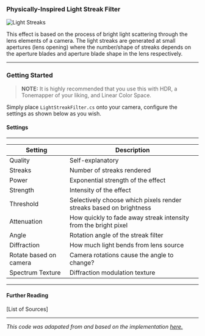 ### Physically-Inspired Light Streak Filter


![Light Streaks](https://i.imgur.com/Ww8H2lx.jpg)


This effect is based on the process of bright light scattering through the lens elements of a camera. The light streaks are generated at small apertures (lens opening) where the number/shape of streaks depends on the aperture blades and aperture blade shape in the lens respectively.

---

### Getting Started

> **NOTE:**
It is highly recommended that you use this with HDR, a Tonemapper of your liking, and Linear Color Space.

Simply place `LightStreakFilter.cs` onto your camera, configure the settings as shown below as you wish.

#### Settings
------

| Setting       | Description   |
| ------------- |-------------|
| Quality      | Self-explanatory |
| Streaks      | Number of streaks rendered      |
| Power | Exponential strength of the effect      |
| Strength      | Intensity of the effect |
| Threshold      | Selectively choose which pixels render streaks based on brightness      |
| Attenuation | How quickly to fade away streak intensity from the bright pixel      |
| Angle      | Rotation angle of the streak filter |
| Diffraction      | How much light bends from lens source      |
| Rotate based on camera | Camera rotations cause the angle to change?  |
| Spectrum Texture      | Diffraction modulation texture |

------

#### Further Reading

[List of Sources]

------

*This code was adapated from and based on the implementation [here.](https://github.com/nobnak/KawaseLightStreakUnity)*
  
